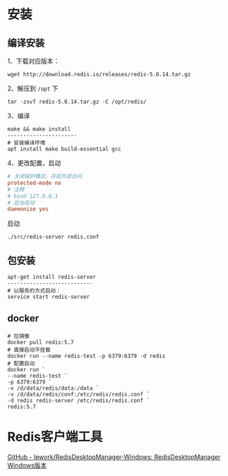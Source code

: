 # 安装

## 编译安装

1、下载对应版本：

```shell
wget http://download.redis.io/releases/redis-5.0.14.tar.gz
```

2、解压到 `/opt` 下

```shell
tar -zxvf redis-5.0.14.tar.gz -C /opt/redis/
```

3、编译

```shell
make && make install
----------------------
# 安装编译环境
apt install make build-essential gcc
```

4、更改配置，启动

```conf
# 关闭保护模式，开启外部访问
protected-mode no
# 注释
# bind 127.0.0.1
# 后台启动
daemonize yes
```

启动

```shell
./src/redis-server redis.conf
```

## 包安装

```shell
apt-get install redis-server
---------------------------
# 以服务的方式启动：
service start redis-server
```

## docker

```shell
# 拉镜像
docker pull redis:5.7
# 直接启动不挂载
docker run --name redis-test -p 6379:6379 -d redis
# 配置启动
docker run `
--name redis-test `
-p 6379:6379 `
-v /d/data/redis/data:/data `
-v /d/data/redis/conf:/etc/redis/redis.conf `
-d redis redis-server /etc/redis/redis.conf `
redis:5.7
```

# Redis客户端工具

[GitHub - lework/RedisDesktopManager-Windows: RedisDesktopManager Windows版本](https://github.com/lework/RedisDesktopManager-Windows)
